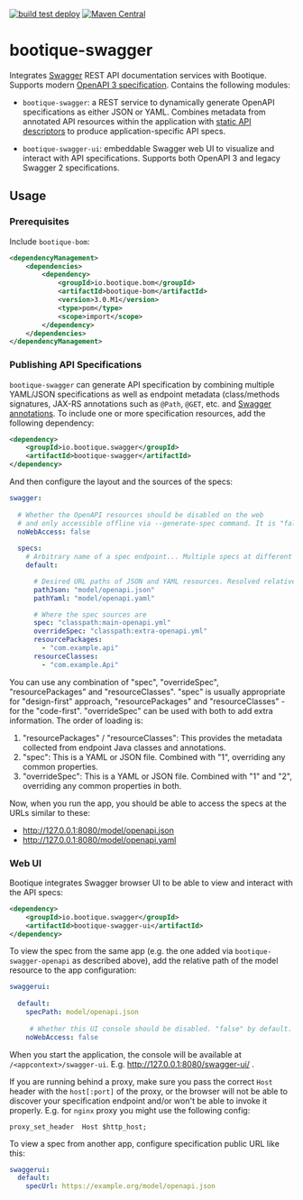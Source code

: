 <!--
  Licensed to ObjectStyle LLC under one
  or more contributor license agreements.  See the NOTICE file
  distributed with this work for additional information
  regarding copyright ownership.  The ObjectStyle LLC licenses
  this file to you under the Apache License, Version 2.0 (the
  "License"); you may not use this file except in compliance
  with the License.  You may obtain a copy of the License at

    http://www.apache.org/licenses/LICENSE-2.0

  Unless required by applicable law or agreed to in writing,
  software distributed under the License is distributed on an
  "AS IS" BASIS, WITHOUT WARRANTIES OR CONDITIONS OF ANY
  KIND, either express or implied.  See the License for the
  specific language governing permissions and limitations
  under the License.
  -->

[![build test deploy](https://github.com/bootique/bootique-swagger/actions/workflows/maven.yml/badge.svg)](https://github.com/bootique/bootique-swagger/actions/workflows/maven.yml)
[![Maven Central](https://img.shields.io/maven-central/v/io.bootique.swagger/bootique-swagger.svg?colorB=brightgreen)](https://search.maven.org/artifact/io.bootique.swagger/bootique-swagger/)

# bootique-swagger

Integrates [Swagger](http://swagger.io/) REST API documentation services with Bootique. Supports modern
[OpenAPI 3 specification](https://swagger.io/docs/specification/about/). Contains the following modules:

* `bootique-swagger`: a REST service to dynamically generate OpenAPI specifications as either
JSON or YAML. Combines metadata from annotated API resources within the application with
[static API descriptors](https://github.com/swagger-api/swagger-core/wiki/Swagger-2.X---Integration-and-Configuration#known-locations)
to produce application-specific API specs.

* `bootique-swagger-ui`: embeddable Swagger web UI to visualize and interact with API specifications. Supports both
OpenAPI 3 and legacy Swagger 2 specifications.
  
## Usage

### Prerequisites

Include ```bootique-bom```:
```xml
<dependencyManagement>
    <dependencies>
        <dependency>
            <groupId>io.bootique.bom</groupId>
            <artifactId>bootique-bom</artifactId>
            <version>3.0.M1</version>
            <type>pom</type>
            <scope>import</scope>
        </dependency>
    </dependencies>
</dependencyManagement>
```

### Publishing API Specifications

`bootique-swagger` can generate API specification by combining multiple YAML/JSON specifications as well as
endpoint metadata (class/methods signatures, JAX-RS annotations such as `@Path`, `@GET`, etc. and
[Swagger annotations](https://github.com/swagger-api/swagger-core/wiki/Swagger-2.X---Annotations). To include one or
more specification resources, add the following dependency:
```xml
<dependency>
	<groupId>io.bootique.swagger</groupId>
	<artifactId>bootique-swagger</artifactId>
</dependency>
```
And then configure the layout and the sources of the specs:

```yaml
swagger:
  
  # Whether the OpenAPI resources should be disabled on the web 
  # and only accessible offline via --generate-spec command. It is "false" by default.
  noWebAccess: false
  
  specs:
    # Arbitrary name of a spec endpoint... Multiple specs at different URLs are supported
    default:

      # Desired URL paths of JSON and YAML resources. Resolved relative to Jersey root URL
      pathJson: "model/openapi.json"
      pathYaml: "model/openapi.yaml"

      # Where the spec sources are
      spec: "classpath:main-openapi.yml"
      overrideSpec: "classpath:extra-openapi.yml"
      resourcePackages:
        - "com.example.api"
      resourceClasses:
        - "com.example.Api"
```
You can use any combination of "spec", "overrideSpec", "resourcePackages" and "resourceClasses". "spec" is usually appropriate for
"design-first" approach, "resourcePackages" and "resourceClasses" - for the "code-first". "overrideSpec" can be used with both to add
extra information. The order of loading is:

1. "resourcePackages" / "resourceClasses": This provides the metadata collected from endpoint Java classes and annotations.
2. "spec": This is a YAML or JSON file. Combined with "1", overriding any common properties.
3. "overrideSpec": This is a YAML or JSON file. Combined with "1" and "2", overriding any common properties in both.

Now, when you run the app, you should be able to access the specs at the URLs similar to these:

* http://127.0.0.1:8080/model/openapi.json
* http://127.0.0.1:8080/model/openapi.yaml

### Web UI

Bootique integrates Swagger browser UI to be able to view and interact with the API specs:

```xml
<dependency>
	<groupId>io.bootique.swagger</groupId>
	<artifactId>bootique-swagger-ui</artifactId>
</dependency>
```

To view the spec from the same app (e.g. the one added via `bootique-swagger-openapi` as described above), add the
relative path of the model resource to the app configuration:
```yml
swaggerui:
  
  default:
    specPath: model/openapi.json
    
     # Whether this UI console should be disabled. "false" by default.
    noWebAccess: false
```
When you start the application, the console will be available at `/<appcontext>/swagger-ui`. E.g.
http://127.0.0.1:8080/swagger-ui/ .

If you are running behind a proxy, make sure you pass the correct `Host` header with the `host[:port]` of the proxy,
or the browser will not be able to discover your specification endpoint and/or won't be able to invoke it properly.
E.g. for `nginx` proxy you might use the following config:

```
proxy_set_header  Host $http_host;
```

To view a spec from another app, configure specification public URL like this:
```yml
swaggerui:
  default:
    specUrl: https://example.org/model/openapi.json
```

